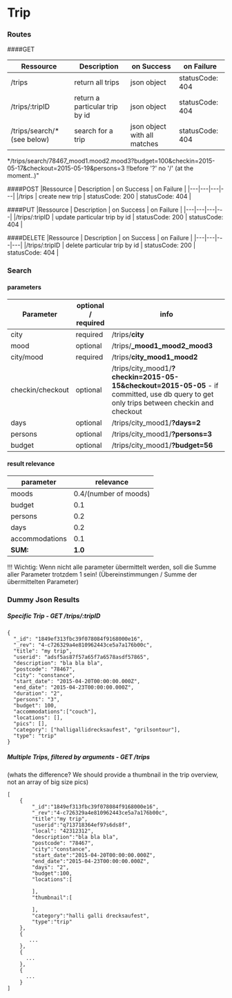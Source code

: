 # Trip

### Routes
####GET

|Ressource   | Description  |  on Success | on Failure |
|---|---|---|---|
|/trips   | return all trips | json object | statusCode: 404 | 
|/trips/:tripID   |  return a particular trip by id | json object | statusCode: 404 | 
|/trips/search/*(see below)   | search for a trip | json object with all matches | statusCode: 404 |
*/trips/search/78467_mood1.mood2.mood3?budget=100&checkin=2015-05-17&checkout=2015-05-19&persons=3 
!!before '?' no '/' (at the moment..)"



####POST
|Ressource   | Description  |  on Success | on Failure |
|---|---|---|---|
|/trips   | create new trip  | statusCode: 200 | statusCode: 404 |

####PUT
|Ressource   | Description  |  on Success | on Failure |
|---|---|---|---|
|/trips/:tripID   | update particular trip by id  | statusCode: 200 | statusCode: 404 |

####DELETE
|Ressource   | Description  |  on Success | on Failure |
|---|---|---|---|
|/trips/:tripID   | delete particular trip by id  | statusCode: 200 | statusCode: 404 |

### Search
#### parameters
|Parameter| optional / required | info |
|---|---|---|
|city| required | /trips/**city**|
|mood| optional | /trips/**_mood1_mood2_mood3**|
|city/mood| required| /trips/**city_mood1_mood2**|
|checkin/checkout| optional | /trips/city_mood1/**?checkin=2015-05-15&checkout=2015-05-05** - if committed, use db query to get only trips between checkin and checkout|
|days|optional|/trips/city_mood1/**?days=2**|
|persons|optional|/trips/city_mood1/**?persons=3**|
|budget|optional|/trips/city_mood1/**?budget=56**|

#### result relevance
|parameter|relevance|
|---|---|
|moods|0.4/(number of moods)|
|budget|0.1|
|persons|0.2|
|days|0.2|
|accommodations|0.1|
|**SUM:**|**1.0**|

!!! Wichtig: Wenn nicht alle parameter übermittelt werden, soll die Summe aller Parameter trotzdem 1 sein! (Übereinstimmungen / Summe der übermittelten Parameter) 
### Dummy Json Results
##### Specific Trip - GET /trips/:tripID
```
{
  "_id": "1849ef313fbc39f078084f9168000e16",
  "_rev": "4-c726329a4e810962443ce5a7a176b00c",
  "title": "my trip",
  "userid": "adsf5as87f57a65f7a6578asdf57865",
  "description": "bla bla bla",
  "postcode": "78467",
  "city": "constance",
  "start_date": "2015-04-20T00:00:00.000Z",
  "end_date": "2015-04-23T00:00:00.000Z",
  "duration": "2",
  "persons": "3",
  "budget": 100,
  "accommodations":["couch"],
  "locations": [],
  "pics": [],
  "category": ["halligallidrecksaufest", "grilsontour"],
  "type": "trip"
}
```

##### Multiple Trips, filtered by arguments - GET /trips
(whats the difference? We should provide a thumbnail in the trip overview, not an array of big size pics)
```
[
    {
        "_id":"1849ef313fbc39f078084f9168000e16",
        "_rev":"4-c726329a4e810962443ce5a7a176b00c",
        "title":"my trip",
        "userid":"q713718364ef97s6ds8f",
        "local": "42312312",
        "description":"bla bla bla",
        "postcode": "78467",
        "city":"constance",
        "start_date":"2015-04-20T00:00:00.000Z",
        "end_date":"2015-04-23T00:00:00.000Z",
        "days": "2",
        "budget":100,
        "locations":[

        ],
        "thumbnail":[

        ],
        "category":"halli galli drecksaufest",
        "type":"trip"
    },
    {
       ...
    },
    {
      ...
    },
    {
      ...
    }
]
```

